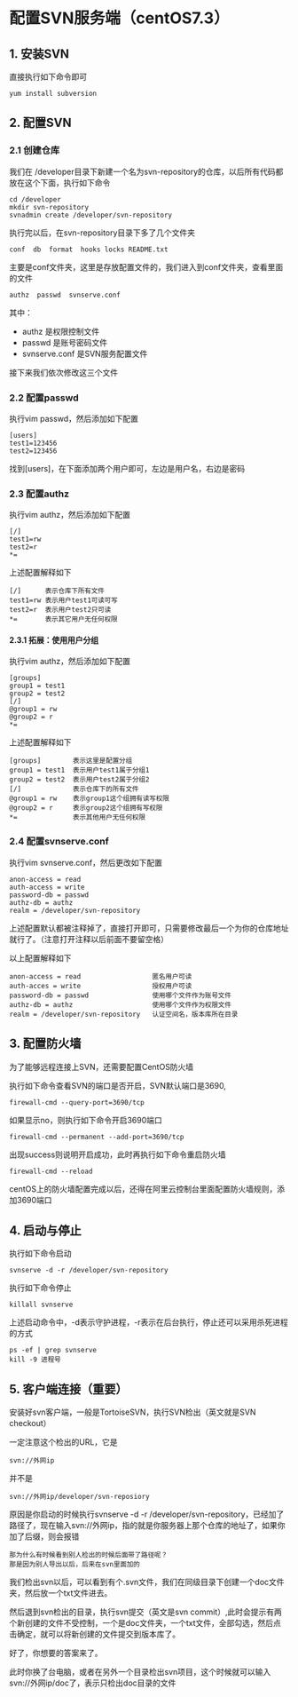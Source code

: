 # 配置SVN服务端（centOS7.3）

## 1. 安装SVN

直接执行如下命令即可

```
yum install subversion
```



## 2. 配置SVN

### 2.1 创建仓库

我们在 /developer目录下新建一个名为svn-repository的仓库，以后所有代码都放在这个下面，执行如下命令

```
cd /developer
mkdir svn-repository
svnadmin create /developer/svn-repository
```

执行完以后，在svn-repository目录下多了几个文件夹

```
conf  db  format  hooks locks README.txt
```

主要是conf文件夹，这里是存放配置文件的，我们进入到conf文件夹，查看里面的文件

```
authz  passwd  svnserve.conf
```

其中：

- authz 是权限控制文件
- passwd 是账号密码文件
- svnserve.conf 是SVN服务配置文件

接下来我们依次修改这三个文件

### 2.2 配置passwd

执行vim passwd，然后添加如下配置

```
[users]
test1=123456
test2=123456
```

找到[users]，在下面添加两个用户即可，左边是用户名，右边是密码

### 2.3 配置authz

执行vim authz，然后添加如下配置

```
[/]
test1=rw
test2=r
*=
```

上述配置解释如下

```
[/]      表示仓库下所有文件
test1=rw 表示用户test1可读可写
test2=r  表示用户test2只可读
*=       表示其它用户无任何权限
```

#### 2.3.1 拓展：使用用户分组

执行vim authz，然后添加如下配置

```
[groups]
group1 = test1
group2 = test2
[/]
@group1 = rw
@group2 = r
*= 
```

上述配置解释如下

```
[groups]    	表示这里是配置分组
group1 = test1 	表示用户test1属于分组1
group2 = test2 	表示用户test2属于分组2
[/] 			表示仓库下的所有文件
@group1 = rw 	表示group1这个组拥有读写权限
@group2 = r 	表示group2这个组拥有写权限
*= 				表示其他用户无任何权限
```

### 2.4 配置svnserve.conf

执行vim svnserve.conf，然后更改如下配置

```
anon-access = read
auth-access = write
password-db = passwd
authz-db = authz
realm = /developer/svn-repository
```

上述配置默认都被注释掉了，直接打开即可，只需要修改最后一个为你的仓库地址就行了。（注意打开注释以后前面不要留空格）

以上配置解释如下

```
anon-access = read 					匿名用户可读
auth-acces = write 					授权用户可读
password-db = passwd 				使用哪个文件作为账号文件
authz-db = authz  					使用哪个文件作为权限文件
realm = /developer/svn-repository 	认证空间名，版本库所在目录
```



## 3. 配置防火墙

为了能够远程连接上SVN，还需要配置CentOS防火墙

执行如下命令查看SVN的端口是否开启，SVN默认端口是3690,

```
firewall-cmd --query-port=3690/tcp
```

如果显示no，则执行如下命令开启3690端口

```
firewall-cmd --permanent --add-port=3690/tcp
```

出现success则说明开启成功，此时再执行如下命令重启防火墙

```
firewall-cmd --reload
```

centOS上的防火墙配置完成以后，还得在阿里云控制台里面配置防火墙规则，添加3690端口

## 4. 启动与停止

执行如下命令启动

```
svnserve -d -r /developer/svn-repository
```

执行如下命令停止

```
killall svnserve
```

上述启动命令中，-d表示守护进程，-r表示在后台执行，停止还可以采用杀死进程的方式

```
ps -ef | grep svnserve
kill -9 进程号
```



## 5. 客户端连接（重要）

安装好svn客户端，一般是TortoiseSVN，执行SVN检出（英文就是SVN checkout）

一定注意这个检出的URL，它是

```
svn://外网ip
```

并不是

```
svn://外网ip/developer/svn-reposiory
```

原因是你启动的时候执行svnserve -d -r /developer/svn-repository，已经加了路径了，现在输入svn://外网ip，指的就是你服务器上那个仓库的地址了，如果你加了后缀，则会报错

```
那为什么有时候看到别人检出的时候后面带了路径呢？
那是因为别人导出以后，后来在svn里面加的
```

我们检出svn以后，可以看到有个.svn文件，我们在同级目录下创建一个doc文件夹，然后放一个txt文件进去。

然后退到svn检出的目录，执行svn提交（英文是svn commit）,此时会提示有两个新创建的文件不受控制，一个是doc文件夹，一个txt文件，全部勾选，然后点击确定，就可以将新创建的文件提交到版本库了。

好了，你想要的答案来了。

此时你换了台电脑，或者在另外一个目录检出svn项目，这个时候就可以输入svn://外网ip/doc了，表示只检出doc目录的文件
